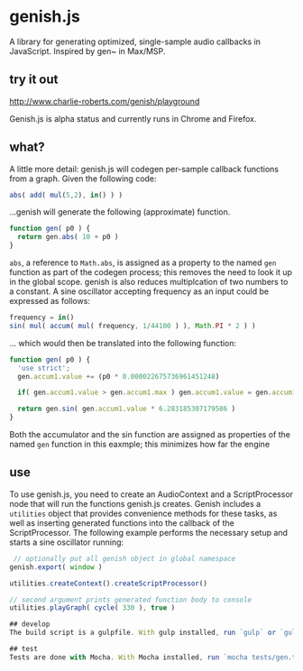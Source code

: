 # genish.js
A library for generating optimized, single-sample audio callbacks in JavaScript. Inspired by gen~ in Max/MSP.

## try it out
http://www.charlie-roberts.com/genish/playground

Genish.js is alpha status and currently runs in Chrome and Firefox.

## what?
A little more detail: genish.js will codegen per-sample callback functions from a graph. Given the following code:

```javascript
abs( add( mul(5,2), in() ) )
```

...genish will generate the following (approximate) function.

```javascript
function gen( p0 ) {
  return gen.abs( 10 + p0 )
}
```

`abs`, a reference to `Math.abs`, is assigned as a property to the named `gen` function as part of the codegen process; this removes the need to look it up in the global scope. genish is also reduces multiplcation of two numbers to a constant. A sine oscillator accepting frequency as an input could be expressed as follows:

```javascript
frequency = in()
sin( mul( accum( mul( frequency, 1/44100 ) ), Math.PI * 2 ) )
```

... which would then be translated into the following function:

```javascript
function gen( p0 ) {
  'use strict';
  gen.accum1.value += (p0 * 0.000022675736961451248)

  if( gen.accum1.value > gen.accum1.max ) gen.accum1.value = gen.accum1.min

  return gen.sin( gen.accum1.value * 6.283185307179586 )
}
```

Both the accumulator and the sin function are assigned as properties of the named `gen` function in this eaxmple; this minimizes how far the engine

## use
To use genish.js, you need to create an AudioContext and a ScriptProcessor node that will run the functions genish.js creates. Genish includes a `utilities` object that provides convenience methods for these tasks, as well as inserting generated functions into the callback of the ScriptProcessor. The following example performs the necessary setup and starts a sine oscillator running:

```javascript
 // optionally put all genish object in global namespace
genish.export( window )

utilities.createContext().createScriptProcessor()

// second argument prints generated function body to console
utilities.playGraph( cycle( 330 ), true ) 

## develop
The build script is a gulpfile. With gulp installed, run `gulp` or `gulp watch` in the top level of the repo.

## test
Tests are done with Mocha. With Mocha installed, run `mocha tests/gen.tests.js` from the root directory.
